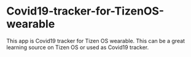 # Covid19-tracker-for-TizenOS-wearable
 This app is Covid19 tracker for Tizen OS wearable. This can be a great learning source on Tizen OS or used as Covid19 tracker.

